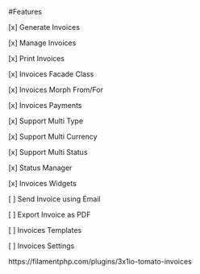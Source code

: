 <p>#Features</p>
<p>[x] Generate Invoices</p>
<p>[x] Manage Invoices</p>
<p>[x] Print Invoices</p>
<p>[x] Invoices Facade Class</p>
<p>[x] Invoices Morph From/For</p>
<p>[x] Invoices Payments</p>
<p>[x] Support Multi Type</p>
<p>[x] Support Multi Currency</p>
<p>[x] Support Multi Status</p>
<p>[x] Status Manager</p>
<p>[x] Invoices Widgets</p>
<p>[ ] Send Invoice using Email</p>
<p>[ ] Export Invoice as PDF</p>
<p>[ ] Invoices Templates</p>
<p>[ ] Invoices Settings</p>

<p>https://filamentphp.com/plugins/3x1io-tomato-invoices</p>